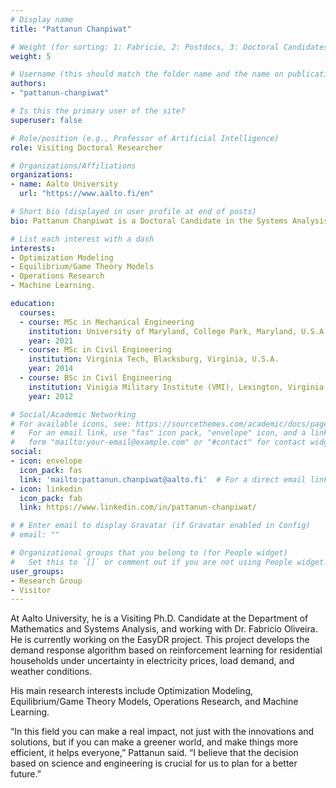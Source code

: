 ```yaml
---
# Display name
title: "Pattanun Chanpiwat"

# Weight (for sorting: 1: Fabricio, 2: Postdocs, 3: Doctoral Candidates, 4: Research Assistants)
weight: 5

# Username (this should match the folder name and the name on publications)
authors:
- "pattanun-chanpiwat"

# Is this the primary user of the site?
superuser: false

# Role/position (e.g., Professor of Artificial Intelligence)
role: Visiting Doctoral Researcher

# Organizations/Affiliations
organizations:
- name: Aalto University
  url: "https://www.aalto.fi/en"

# Short bio (displayed in user profile at end of posts)
bio: Pattanun Chanpiwat is a Doctoral Candidate in the Systems Analysis Laboratory in Aalto University.

# List each interest with a dash
interests:
- Optimization Modeling
- Equilibrium/Game Theory Models
- Operations Research 
- Machine Learning. 

education:
  courses:
  - course: MSc in Mechanical Engineering
    institution: University of Maryland, College Park, Maryland, U.S.A.
    year: 2021
  - course: MSc in Civil Engineering
    institution: Virginia Tech, Blacksburg, Virginia, U.S.A.
    year: 2014
  - course: BSc in Civil Engineering
    institution: Vinigia Military Institute (VMI), Lexington, Virginia, U.S.A.
    year: 2012

# Social/Academic Networking
# For available icons, see: https://sourcethemes.com/academic/docs/page-builder/#icons
#   For an email link, use "fas" icon pack, "envelope" icon, and a link in the
#   form "mailto:your-email@example.com" or "#contact" for contact widget.
social:
- icon: envelope
  icon_pack: fas
  link: 'mailto:pattanun.chanpiwat@aalto.fi'  # For a direct email link, use "mailto:test@example.org".
- icon: linkedin
  icon_pack: fab
  link: https://www.linkedin.com/in/pattanun-chanpiwat/

# # Enter email to display Gravatar (if Gravatar enabled in Config)
# email: ""

# Organizational groups that you belong to (for People widget)
#   Set this to `[]` or comment out if you are not using People widget.
user_groups:
- Research Group
- Visitor
---
```



At Aalto University, he is a Visiting Ph.D. Candidate at the Department of Mathematics and Systems Analysis, and working with Dr. Fabricio Oliveira. He is currently working on the EasyDR project. This project develops the demand response algorithm based on reinforcement learning for residential households under uncertainty in electricity prices, load demand, and weather conditions. 

His main research interests include Optimization Modeling, Equilibrium/Game Theory Models, Operations Research, and Machine Learning. 

“In this field you can make a real impact, not just with the innovations and solutions, but if you can make a greener world, and make things more efficient, it helps everyone,” Pattanun said. “I believe that the decision based on science and engineering is crucial for us to plan for a better future.”


